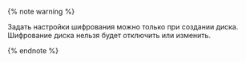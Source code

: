 {% note warning %}

Задать настройки шифрования можно только при создании диска. Шифрование диска нельзя будет отключить или изменить.

{% endnote %}
